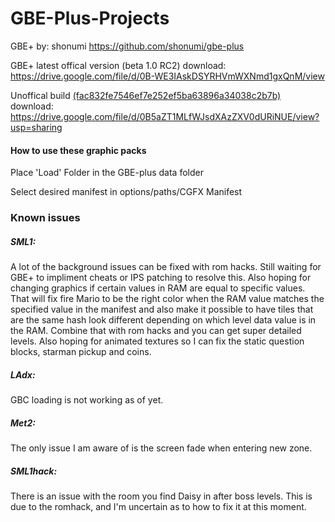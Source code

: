 # GBE-Plus-Projects

GBE+ by: shonumi https://github.com/shonumi/gbe-plus

GBE+ latest offical version (beta 1.0 RC2) download: https://drive.google.com/file/d/0B-WE3IAskDSYRHVmWXNmd1gxQnM/view

Unoffical build [(fac832fe7546ef7e252ef5ba63896a34038c2b7b)](https://github.com/shonumi/gbe-plus/tree/fac832fe7546ef7e252ef5ba63896a34038c2b7b)
download: https://drive.google.com/file/d/0B5aZT1MLfWJsdXAzZXV0dURiNUE/view?usp=sharing

#### How to use these graphic packs

Place 'Load' Folder in the GBE-plus data folder

Select desired manifest in options/paths/CGFX Manifest



### Known issues
##### SML1:
A lot of the background issues can be fixed with rom hacks. Still waiting for GBE+ to impliment cheats or IPS patching to resolve this.
Also hoping for changing graphics if certain values in RAM are equal to specific values. That will fix fire Mario to be the right color when the RAM value matches the specified value in the manifest and also make it possible to have tiles that are the same hash look different depending on which level data value is in the RAM. Combine that with rom hacks and you can get super detailed levels.
Also hoping for animated textures so I can fix the static question blocks, starman pickup and coins.

##### LAdx:
GBC loading is not working as of yet.

##### Met2:
The only issue I am aware of is the screen fade when entering new zone.

##### SML1hack:
There is an issue with the room you find Daisy in after boss levels. This is due to the romhack, and I'm uncertain as to how to fix it at this moment.
